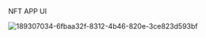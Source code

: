 NFT APP UI

![189307034-6fbaa32f-8312-4b46-820e-3ce823d593bf](https://user-images.githubusercontent.com/20607629/189478333-a3d48fff-519d-4e6b-b1e4-c72314691587.png)
